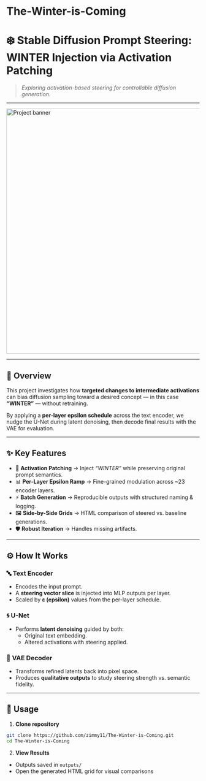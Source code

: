 # The-Winter-is-Coming
# ❄️ Stable Diffusion Prompt Steering: WINTER Injection via Activation Patching  

> *Exploring activation-based steering for controllable diffusion generation.*  

---

<img src="asset.jpg" alt="Project banner" width="640">

---

## 🌌 Overview  

This project investigates how **targeted changes to intermediate activations** can bias diffusion sampling toward a desired concept — in this case **“WINTER”** — without retraining.  

By applying a **per-layer epsilon schedule** across the text encoder, we nudge the U-Net during latent denoising, then decode final results with the VAE for evaluation.  

---

## ✨ Key Features  

- 🧩 **Activation Patching** → Inject *“WINTER”* while preserving original prompt semantics.  
- 📊 **Per-Layer Epsilon Ramp** → Fine-grained modulation across ~23 encoder layers.  
- ⚡ **Batch Generation** → Reproducible outputs with structured naming & logging.  
- 🖼️ **Side-by-Side Grids** → HTML comparison of steered vs. baseline generations.  
- 🛡️ **Robust Iteration** → Handles missing artifacts.  

---

## ⚙️ How It Works  

### 🔤 **Text Encoder**  
- Encodes the input prompt.  
- A **steering vector slice** is injected into MLP outputs per layer.  
- Scaled by **ε (epsilon)** values from the per-layer schedule.  

### 🌀 **U-Net**  
- Performs **latent denoising** guided by both:  
  - Original text embedding.  
  - Altered activations with steering applied.  

### 🎨 **VAE Decoder**  
- Transforms refined latents back into pixel space.  
- Produces **qualitative outputs** to study steering strength vs. semantic fidelity.  

---

## 🚀 **Usage**

1. **Clone repository**

```bash
git clone https://github.com/zimmy11/The-Winter-is-Coming.git
cd The-Winter-is-Coming
```

2. **View Results**

- Outputs saved in ```outputs/```
- Open the generated HTML grid for visual comparisons
